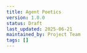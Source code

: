 ```yaml
---
title: Agent Poetics
version: 1.0.0
status: Draft
last_updated: 2025-06-21
maintained_by: Project Team
tags: []
---
```

